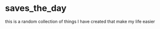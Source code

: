 saves_the_day
=============

this is a random collection of things I have created that make my life easier
